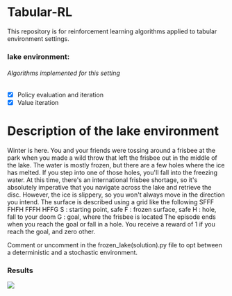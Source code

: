 # Tabular-RL
 This repository is for reinforcement learning algorithms applied to tabular environment settings.
 
### lake environment:

###### Algorithms implemented for this setting
- [x] Policy evaluation and iteration
- [x] Value iteration

# Description of the lake environment
Winter is here. You and your friends were tossing around a frisbee at the park
when you made a wild throw that left the frisbee out in the middle of the lake.
The water is mostly frozen, but there are a few holes where the ice has melted.
If you step into one of those holes, you'll fall into the freezing water.
At this time, there's an international frisbee shortage, so it's absolutely imperative that
you navigate across the lake and retrieve the disc.
However, the ice is slippery, so you won't always move in the direction you intend.
The surface is described using a grid like the following
    SFFF
    FHFH
    FFFH
    HFFG
S : starting point, safe
F : frozen surface, safe
H : hole, fall to your doom
G : goal, where the frisbee is located
The episode ends when you reach the goal or fall in a hole.
You receive a reward of 1 if you reach the goal, and zero other.

Comment or uncomment in the frozen_lake(solution).py file to opt between a deterministic and a stochastic environment.

### Results

![](https://media.giphy.com/media/ZXCEtri0Xo77dpsc25/giphy.gif)
